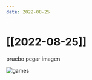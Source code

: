 ```yaml
---
date: 2022-08-25
---
```

# [[2022-08-25]]

pruebo pegar imagen

![games](images/games.png?raw=True)

